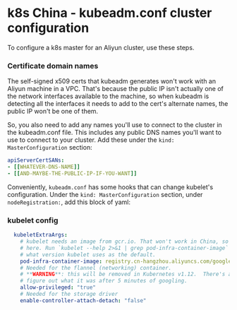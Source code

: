 # k8s China - kubeadm.conf cluster configuration

To configure a k8s master for an Aliyun cluster, use these steps.

### Certificate domain names

The self-signed x509 certs that kubeadm generates won't work with an Aliyun machine in a VPC. That's because the public IP isn't actually one of the network interfaces available to the machine, so when kubeadm is detecting all the interfaces it needs to add to the cert's alternate names, the public IP won't be one of them.

So, you also need to add any names you'll use to connect to the cluster in the kubeadm.conf file. This includes any public DNS names you'll want to use to connect to your cluster. Add these under the `kind: MasterConfiguration` section:

```yaml 
apiServerCertSANs:
- [[WHATEVER-DNS-NAME]]
- [[AND-MAYBE-THE-PUBLIC-IP-IF-YOU-WANT]]
```

Conveniently, `kubeadm.conf` has some hooks that can change kubelet's configuration.  Under the `kind: MasterConfiguration` section, under `nodeRegistration:`, add this block of yaml:

### kubelet config

```yaml
  kubeletExtraArgs:
    # kubelet needs an image from gcr.io. That won't work in China, so we override it
    # here. Run `kubelet --help 2>&1 | grep pod-infra-container-image` to find out
    # what version kubelet uses as the default.
    pod-infra-container-image: registry.cn-hangzhou.aliyuncs.com/google_containers/pause-amd64:3.1
    # Needed for the flannel (networking) container.
    # **WARNING**: this will be removed in Kubernetes v1.12.  There's a replacement, but I couldn't
    # figure out what it was after 5 minutes of googling.
    allow-privileged: "true"
    # Needed for the storage driver
    enable-controller-attach-detach: "false"
```

